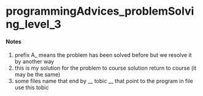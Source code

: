 # programmingAdvices_problemSolving_level_3


#### Notes
1. prefix A_ means the problem has been solved before but we resolve it by another way
2. this is my solution for the problem to course solution return to course (it may be the same)
3. some files name that end by __ tobic __ that point to the program in file use this tobic